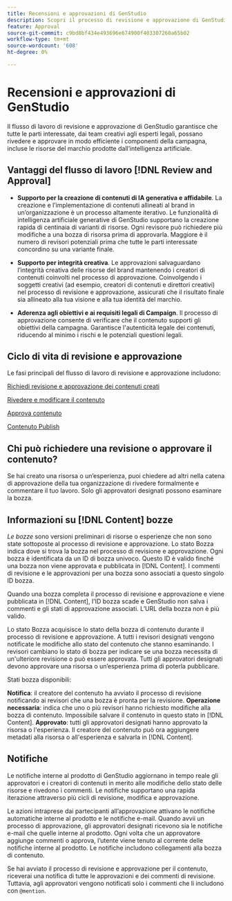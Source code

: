 ```yaml
---
title: Recensioni e approvazioni di GenStudio
description: Scopri il processo di revisione e approvazione di GenStudio.
feature: Approval
source-git-commit: c9bd8bf434e493696e674900f403307260a65b02
workflow-type: tm+mt
source-wordcount: '608'
ht-degree: 0%

---
```



# Recensioni e approvazioni di GenStudio

Il flusso di lavoro di revisione e approvazione di GenStudio garantisce che tutte le parti interessate, dai team creativi agli esperti legali, possano rivedere e approvare in modo efficiente i componenti della campagna, incluse le risorse del marchio prodotte dall’intelligenza artificiale.

## Vantaggi del flusso di lavoro [!DNL Review and Approval]

* **Supporto per la creazione di contenuti di IA generativa e affidabile**. La creazione e l’implementazione di contenuti allineati al brand in un’organizzazione è un processo altamente iterativo. Le funzionalità di intelligenza artificiale generative di GenStudio supportano la creazione rapida di centinaia di varianti di risorse. Ogni revisore può richiedere più modifiche a una bozza di risorsa prima di approvarla. Maggiore è il numero di revisori potenziali prima che tutte le parti interessate concordino su una variante finale.

* **Supporto per integrità creativa**. Le approvazioni salvaguardano l’integrità creativa delle risorse del brand mantenendo i creatori di contenuti coinvolti nel processo di approvazione. Coinvolgendo i soggetti creativi (ad esempio, creatori di contenuti e direttori creativi) nel processo di revisione e approvazione, assicurati che il risultato finale sia allineato alla tua visione e alla tua identità del marchio.

* **Aderenza agli obiettivi e ai requisiti legali di Campaign**. Il processo di approvazione consente di verificare che il contenuto supporti gli obiettivi della campagna. Garantisce l&#39;autenticità legale dei contenuti, riducendo al minimo i rischi e le potenziali questioni legali.

## Ciclo di vita di revisione e approvazione

Le fasi principali del flusso di lavoro di revisione e approvazione includono:

[Richiedi revisione e approvazione dei contenuti creati](./request-review.md)

[Rivedere e modificare il contenuto](./review-and-edit.md)

[Approva contenuto](./approve-content.md)

[Contenuto Publish](./publish-content.md)

## Chi può richiedere una revisione o approvare il contenuto?

Se hai creato una risorsa o un’esperienza, puoi chiedere ad altri nella catena di approvazione della tua organizzazione di rivedere formalmente e commentare il tuo lavoro. Solo gli approvatori designati possono esaminare la bozza.

## Informazioni su [!DNL Content] bozze

_Le bozze_ sono versioni preliminari di risorse o esperienze che non sono state sottoposte al processo di revisione e approvazione. Lo stato Bozza indica dove si trova la bozza nel processo di revisione e approvazione. Ogni bozza è identificata da un ID di bozza univoco. Questo ID è valido finché una bozza non viene approvata e pubblicata in [!DNL Content]. I commenti di revisione e le approvazioni per una bozza sono associati a questo singolo ID bozza.

Quando una bozza completa il processo di revisione e approvazione e viene pubblicata in [!DNL Content], l&#39;ID bozza scade e GenStudio non salva i commenti e gli stati di approvazione associati. L’URL della bozza non è più valido.

Lo stato Bozza acquisisce lo stato della bozza di contenuto durante il processo di revisione e approvazione. A tutti i revisori designati vengono notificate le modifiche allo stato del contenuto che stanno esaminando. I revisori cambiano lo stato di bozza per indicare se una bozza necessita di un&#39;ulteriore revisione o può essere approvata. Tutti gli approvatori designati devono approvare una risorsa o un’esperienza prima di poterla pubblicare.

Stati bozza disponibili:

**Notifica**: il creatore del contenuto ha avviato il processo di revisione notificando ai revisori che una bozza è pronta per la revisione.
**Operazione necessaria**: indica che uno o più revisori hanno richiesto modifiche alla bozza di contenuto. Impossibile salvare il contenuto in questo stato in [!DNL Content].
**Approvato**: tutti gli approvatori designati hanno approvato la risorsa o l&#39;esperienza. Il creatore del contenuto può ora aggiungere metadati alla risorsa o all&#39;esperienza e salvarla in [!DNL Content].

## Notifiche

Le notifiche interne al prodotto di GenStudio aggiornano in tempo reale gli approvatori e i creatori di contenuti in merito alle modifiche dello stato delle risorse e rivedono i commenti. Le notifiche supportano una rapida iterazione attraverso più cicli di revisione, modifica e approvazione.

Le azioni intraprese dai partecipanti all’approvazione attivano le notifiche automatiche interne al prodotto e le notifiche e-mail. Quando avvii un processo di approvazione, gli approvatori designati ricevono sia le notifiche e-mail che quelle interne al prodotto. Ogni volta che un approvatore aggiunge commenti o approva, l’utente viene tenuto al corrente delle notifiche interne al prodotto. Le notifiche includono collegamenti alla bozza di contenuto.

Se hai avviato il processo di revisione e approvazione per il contenuto, riceverai una notifica di tutte le approvazioni e dei commenti di revisione. Tuttavia, agli approvatori vengono notificati solo i commenti che li includono con `@mention`.
